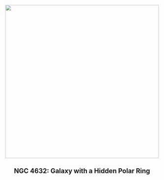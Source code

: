 
<p align="center"><img src="https://apod.nasa.gov/apod/image/2309/PolarRing_Askap_960.jpg" width="500" height="500"></p>
<h2 align="center"> NGC 4632: Galaxy with a Hidden Polar Ring </h2>
